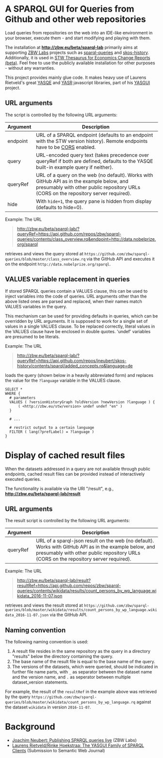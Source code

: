 A SPARQL GUI for Queries from Github and other web repositories
=============

Load queries from repositories on the web into an IDE-like environment in your browser,
execute them - and start modifying and playing with them.

The installation at __http://zbw.eu/beta/sparql-lab__ primarily aims at supporting [ZBW
Labs](http://zbw.eu/labs) projects such as
[sparql-queries](../../../sparql-queries) and
[skos-history](../../../skos-history). Additionally, it is used in
[STW Thesaurus for Economics Change Reports (beta)](http://zbw.eu/stw/version/8.14/changes).
Feel free to use the publicly available installation for other purposes - without any warranties. 

This project provides mainly glue code. It makes heavy use
of Laurens Rietveld's great [YASQE](http://yasqe.yasgui.org/) and
[YASR](http://yasr.yasgui.org/) javascript libraries, part of his
[YASGUI](http://yasgui.org) project.

## URL arguments

The script is controlled by the following URL arguments:  

Argument | Description
---------|------------
endpoint | URL of a SPARQL endpoint (defaults to an endpoint with the STW version history). Remote endpoints have to be [CORS](https://en.wikipedia.org/wiki/Cross-origin_resource_sharing) enabled.
query    | URL-encoded query text (takes precedence over queryRef if both are defined, defaults to the YASQE built-in example query if neither).
queryRef | URL of a query on the web (no default). Works with GitHub API as in the example below, and presumably with other public repository URLs (CORS on the repository server required).
hide     | With `hide=1`, the query pane is hidden from display (defaults to hide=0).

Example: The URL
> http://zbw.eu/beta/sparql-lab/?queryRef=https://api.github.com/repos/zbw/sparql-queries/contents/class_overview.rq&endpoint=http://data.nobelprize.org/sparql

retrieves and views the query stored at
`https://github.com/zbw/sparql-queries/blob/master/class_overview.rq` 
via the GitHub API and executes it on the
endpoint `http://data.nobelprize.org/sparql`.


## VALUES variable replacement in queries

If stored SPARQL queries contain a VALUES clause, this can be used to inject variables into the code of queries. URL arguments other than the above listed ones are parsed and replaced, when their names match VALUES variables in the query.
 
This mechanism can be used for providing defaults in queries, which can be overridden by URL arguments. It is supposed to work for a single set of values in a single VALUES clause. To be replaced correctly, literal values in the VALUES clause have be enclosed in double quotes. 'undef' variables are presumed to be literals.

Example: The URL

> http://zbw.eu/beta/sparql-lab/?queryRef=https://api.github.com/repos/jneubert/skos-history/contents/sparql/added_concepts.rq&language=de

loads the query (shown below in a heavily abbreviated form) and replaces the value for the `?language` variable in the VALUES clause.

```
SELECT *
WHERE {
  # parameters
  VALUES ( ?versionHistoryGraph ?oldVersion ?newVersion ?language ) {
      ( <http://zbw.eu/stw/version> undef undef "en" )
  }

  # ...
  
  # restrict output to a certain language
  FILTER ( lang(?prefLabel) = ?language )  
}
```

# Display of cached result files

When the datasets addressed in a query are not available through public endpoints, cached result files can be provided instead of interactively executed queries.

The functionality is available via the URI "/result", e.g., __http://zbw.eu/beta/sparql-lab/result__


## URL arguments

The result script is controlled by the following URL arguments:

Argument | Description
---------|------------
queryRef | URL of a sparql-json result on the web (no default). Works with GitHub API as in the example below, and presumably with other public repository URLs (CORS on the repository server required).

Example: The URL
> http://zbw.eu/beta/sparql-lab/result?resultRef=https://api.github.com/repos/zbw/sparql-queries/contents/wikidata/results/count_persons_by_wp_language.wikidata_2016-11-07.json

retrieves and views the result stored at
`https://github.com/zbw/sparql-queries/blob/master/wikidata/results/count_persons_by_wp_language.wikidata_2016-11-07.json` 
via the GitHub API.


## Naming convention

The following naming convention is used:

1. A result file resides in the same repository as the query in a directory "results" below the directory containing the query.
2. The base name of the result file is equal to the base name of the query.
3. The versions of the datasets, which were queried, should be indicated in further file name parts, with `_` as separator between the dataset name and the version name, and `.` as seperator between multiple dataset_version statements.

For example, the result of the `resultRef` in the example above was retrieved by the query `https://github.com/zbw/sparql-queries/blob/master/wikidata/count_persons_by_wp_language.rq` against the dataset `wikidata` in version `2016-11-07`.



# Background

* [Joachim Neubert: Publishing SPARQL queries live](http://zbw.eu/labs/en/blog/publishing-sparql-queries-live) (ZBW Labs)
* [Laurens Rietveld/Rinke Hoekstraa: The YASGUI Family of SPARQL Clients](http://www.semantic-web-journal.net/system/files/swj1001.pdf) (Submission to Semantic Web Journal)
